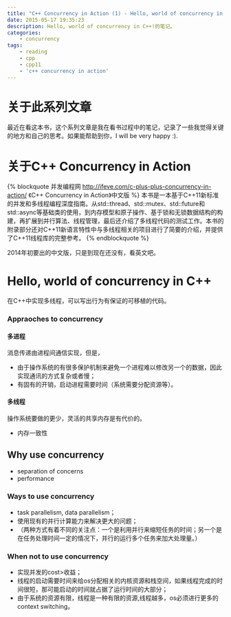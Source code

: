 ```yaml
---
title: "C++ Concurrency in Action (1) - Hello, world of concurrency in C++!"
date: 2015-05-17 19:35:23
description: Hello, world of concurrency in C++!的笔记。
categories:
    - concurrency
tags:
    - reading
    - cpp
    - cpp11
    - 'c++ concurrency in action'
---
```


# 关于此系列文章

最近在看这本书，这个系列文章是我在看书过程中的笔记，记录了一些我觉得关键的地方和自己的思考。如果能帮助到你，I will be very happy :).

# 关于C++ Concurrency in Action

{% blockquote 并发编程网 http://ifeve.com/c-plus-plus-concurrency-in-action/ 《C++ Concurrency in Action》中文版 %}
本书是一本基于C++11新标准的并发和多线程编程深度指南。从std::thread、std::mutex、std::future和std::async等基础类的使用，到内存模型和原子操作、基于锁和无锁数据结构的构建，再扩展到并行算法、线程管理，最后还介绍了多线程代码的测试工作。本书的附录部分还对C++11新语言特性中与多线程相关的项目进行了简要的介绍，并提供了C++11线程库的完整参考。
{% endblockquote %}

2014年初要出的中文版，只是到现在还没有，看英文吧。

# Hello, world of concurrency in C++

在C++中实现多线程，可以写出行为有保证的可移植的代码。

### Appraoches to concurrency

#### 多进程

消息传递由进程间通信实现，但是，

* 由于操作系统的有很多保护机制来避免一个进程难以修改另一个的数据，因此实现通讯的方式复杂或者慢；
* 有固有的开销，启动进程需要时间（系统需要分配资源等）。

#### 多线程

操作系统要做的更少，灵活的共享内存是有代价的。

* 内存一致性

## Why use concurrency

* separation of concerns
* performance

### Ways to use concurrency

* task parallelism, data parallelism；
* 使用现有的并行计算能力来解决更大的问题；
* （两种方式有着不同的关注点：一个是利用并行来缩短任务的时间；另一个是在任务处理时间一定的情况下，并行的运行多个任务来加大处理量。）

### When not to use concurrency

* 实现并发的cost>收益；
* 线程的启动需要时间来给os分配相关的内核资源和栈空间，如果线程完成的时间很短，那可能启动的时间就占据了运行时间的大部分；
* 由于系统的资源有限，线程是一种有限的资源,线程越多，os必须进行更多的context switching。
